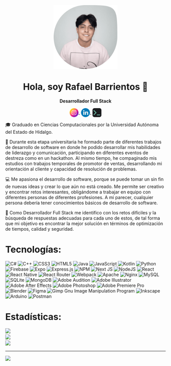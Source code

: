 <p align="center" width="300">
   <img align="center" width="200" src="./iam.png"/>
   <h1 align="center">Hola, soy Rafael Barrientos 👋</h1>
</p>

<p align="center"><strong>Desarrollador Full Stack</strong></p>

<p align="center">
   <a href="https://www.instagram.com/rafa_wine/" target="blank" style='margin-right:4px'>
    <img align="center" src="instagram.png" alt="rafa-wine" height="28px" width="28px" />
  </a>
   <a href="https://www.linkedin.com/in/rafael-barrientos-garcia-9934b3244/" target="blank" style='margin-right:4px'>
    <img align="center" src="linkedin.png" alt="rafa-wine" height="28px" width="28px" />
  </a>
  <a href="https://rafiprogramando.tk/" target="blank">
    <img align="center" src="logo.png" alt="rafiprogramando.tk" height="28px" width="28px" />
  </a>
</p>

🎓 Graduado en Ciencias Computacionales por la Universidad Autónoma del Estado de Hidalgo.

🎒 Durante esta etapa universitaria he formado parte de diferentes trabajos de desarrollo de software en donde he podido desarrollar mis habilidades de liderazgo y comunicación, participando en diferentes eventos de destreza como en un hackathon. Al mismo tiempo, he compaginado mis estudios con trabajos temporales de promotor de ventas, desarrollando mi orientación al cliente y capacidad de resolución de problemas.

💻 Me apasiona el desarrollo de software, porque se puede tomar un sin fin de nuevas ideas y crear lo que aún no está creado. Me permite ser creativo y encontrar retos interesantes, obligándome a trabajar en equipo con diferentes personas de diferentes profesiones. A mi parecer, cualquier persona debería tener conocimientos básicos de desarrollo de software.

🎯 Como Desarrollador Full Stack me identifico con los retos difíciles y la búsqueda de respuestas adecuadas para cada uno de estos, de tal forma que mi objetivo es encontrar la mejor solución en términos de optimización de tiempos, calidad y seguridad.

# Tecnologías:

![C#](https://img.shields.io/badge/c%23-%23239120.svg?style=for-the-badge&logo=c-sharp&logoColor=white) ![C++](https://img.shields.io/badge/c++-%2300599C.svg?style=for-the-badge&logo=c%2B%2B&logoColor=white) ![CSS3](https://img.shields.io/badge/css3-%231572B6.svg?style=for-the-badge&logo=css3&logoColor=white) ![HTML5](https://img.shields.io/badge/html5-%23E34F26.svg?style=for-the-badge&logo=html5&logoColor=white) ![Java](https://img.shields.io/badge/java-%23ED8B00.svg?style=for-the-badge&logo=java&logoColor=white) ![JavaScript](https://img.shields.io/badge/javascript-%23323330.svg?style=for-the-badge&logo=javascript&logoColor=%23F7DF1E) ![Kotlin](https://img.shields.io/badge/kotlin-%230095D5.svg?style=for-the-badge&logo=kotlin&logoColor=white) ![Python](https://img.shields.io/badge/python-3670A0?style=for-the-badge&logo=python&logoColor=ffdd54) ![Firebase](https://img.shields.io/badge/firebase-%23039BE5.svg?style=for-the-badge&logo=firebase) ![Expo](https://img.shields.io/badge/expo-1C1E24?style=for-the-badge&logo=expo&logoColor=#D04A37) ![Express.js](https://img.shields.io/badge/express.js-%23404d59.svg?style=for-the-badge&logo=express&logoColor=%2361DAFB) ![NPM](https://img.shields.io/badge/NPM-%23000000.svg?style=for-the-badge&logo=npm&logoColor=white) ![Next JS](https://img.shields.io/badge/Next-black?style=for-the-badge&logo=next.js&logoColor=white) ![NodeJS](https://img.shields.io/badge/node.js-6DA55F?style=for-the-badge&logo=node.js&logoColor=white) ![React](https://img.shields.io/badge/react-%2320232a.svg?style=for-the-badge&logo=react&logoColor=%2361DAFB) ![React Native](https://img.shields.io/badge/react_native-%2320232a.svg?style=for-the-badge&logo=react&logoColor=%2361DAFB) ![React Router](https://img.shields.io/badge/React_Router-CA4245?style=for-the-badge&logo=react-router&logoColor=white) ![Webpack](https://img.shields.io/badge/webpack-%238DD6F9.svg?style=for-the-badge&logo=webpack&logoColor=black) ![Apache](https://img.shields.io/badge/apache-%23D42029.svg?style=for-the-badge&logo=apache&logoColor=white) ![Nginx](https://img.shields.io/badge/nginx-%23009639.svg?style=for-the-badge&logo=nginx&logoColor=white) ![MySQL](https://img.shields.io/badge/mysql-%2300f.svg?style=for-the-badge&logo=mysql&logoColor=white) ![SQLite](https://img.shields.io/badge/sqlite-%2307405e.svg?style=for-the-badge&logo=sqlite&logoColor=white) ![MongoDB](https://img.shields.io/badge/MongoDB-%234ea94b.svg?style=for-the-badge&logo=mongodb&logoColor=white) ![Adobe Audition](https://img.shields.io/badge/Adobe%20Audition-9999FF.svg?style=for-the-badge&logo=Adobe%20Audition&logoColor=white) ![Adobe Illustrator](https://img.shields.io/badge/adobeillustrator-%23FF9A00.svg?style=for-the-badge&logo=adobeillustrator&logoColor=white) ![Adobe After Effects](https://img.shields.io/badge/Adobe%20After%20Effects-9999FF.svg?style=for-the-badge&logo=Adobe%20After%20Effects&logoColor=white) ![Adobe Photoshop](https://img.shields.io/badge/adobephotoshop-%2331A8FF.svg?style=for-the-badge&logo=adobephotoshop&logoColor=white) ![Adobe Premiere Pro](https://img.shields.io/badge/Adobe%20Premiere%20Pro-9999FF.svg?style=for-the-badge&logo=Adobe%20Premiere%20Pro&logoColor=white) ![Blender](https://img.shields.io/badge/blender-%23F5792A.svg?style=for-the-badge&logo=blender&logoColor=white) ![Figma](https://img.shields.io/badge/figma-%23F24E1E.svg?style=for-the-badge&logo=figma&logoColor=white) ![Gimp Gnu Image Manipulation Program](https://img.shields.io/badge/Gimp-657D8B?style=for-the-badge&logo=gimp&logoColor=FFFFFF) ![Inkscape](https://img.shields.io/badge/Inkscape-e0e0e0?style=for-the-badge&logo=inkscape&logoColor=080A13) ![Arduino](https://img.shields.io/badge/-Arduino-00979D?style=for-the-badge&logo=Arduino&logoColor=white) ![Postman](https://img.shields.io/badge/Postman-FF6C37?style=for-the-badge&logo=postman&logoColor=white)

# Estadísticas:

![](https://github-readme-stats.vercel.app/api?username=rafa-wine&theme=dark&hide_border=false&include_all_commits=false&count_private=false)<br/>
![](https://github-readme-streak-stats.herokuapp.com/?user=rafa-wine&theme=dark&hide_border=false)<br/>
![](https://github-readme-stats.vercel.app/api/top-langs/?username=rafa-wine&theme=dark&hide_border=false&include_all_commits=false&count_private=false&layout=compact)

---

[![](https://visitcount.itsvg.in/api?id=rafa-wine&icon=0&color=0)](https://visitcount.itsvg.in)

<!-- Proudly created with GPRM ( https://gprm.itsvg.in ) -->
